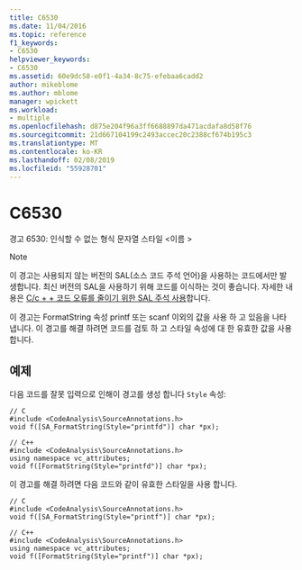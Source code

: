 ```yaml
---
title: C6530
ms.date: 11/04/2016
ms.topic: reference
f1_keywords:
- C6530
helpviewer_keywords:
- C6530
ms.assetid: 60e9dc58-e0f1-4a34-8c75-efebaa6cadd2
author: mikeblome
ms.author: mblome
manager: wpickett
ms.workload:
- multiple
ms.openlocfilehash: d875e204f96a3ff6688897da471acdafa8d58f76
ms.sourcegitcommit: 21d667104199c2493accec20c2388cf674b195c3
ms.translationtype: MT
ms.contentlocale: ko-KR
ms.lasthandoff: 02/08/2019
ms.locfileid: "55928701"
---
```

# <a name="c6530"></a>C6530
경고 6530: 인식할 수 없는 형식 문자열 스타일 \<이름 >

> [!NOTE]
>  이 경고는 사용되지 않는 버전의 SAL(소스 코드 주석 언어)을 사용하는 코드에서만 발생합니다. 최신 버전의 SAL을 사용하기 위해 코드를 이식하는 것이 좋습니다. 자세한 내용은 [C/c + + 코드 오류를 줄이기 위한 SAL 주석 사용](../code-quality/using-sal-annotations-to-reduce-c-cpp-code-defects.md)합니다.

 이 경고는 FormatString 속성 printf 또는 scanf 이외의 값을 사용 하 고 있음을 나타냅니다. 이 경고를 해결 하려면 코드를 검토 하 고 스타일 속성에 대 한 유효한 값을 사용 합니다.

## <a name="example"></a>예제
 다음 코드를 잘못 입력으로 인해이 경고를 생성 합니다 `Style` 속성:

```
// C
#include <CodeAnalysis\SourceAnnotations.h>
void f([SA_FormatString(Style="printfd")] char *px);

// C++
#include <CodeAnalysis\SourceAnnotations.h>
using namespace vc_attributes;
void f([FormatString(Style="printfd")] char *px);
```

 이 경고를 해결 하려면 다음 코드와 같이 유효한 스타일을 사용 합니다.

```
// C
#include <CodeAnalysis\SourceAnnotations.h>
void f([SA_FormatString(Style="printf")] char *px);

// C++
#include <CodeAnalysis\SourceAnnotations.h>
using namespace vc_attributes;
void f([FormatString(Style="printf")] char *px);
```
